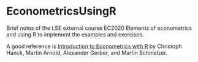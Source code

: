 # EconometricsUsingR
Brief notes of the LSE external course EC2020 Elements of econometrics and using R to implement the examples and exercises.

A good reference is [Introduction to Econometrics with R][Intro] by Christoph Hanck, Martin Arnold, Alexander Gerber, and Martin Schmelzer.










[Intro]: https://www.econometrics-with-r.org/index.html
